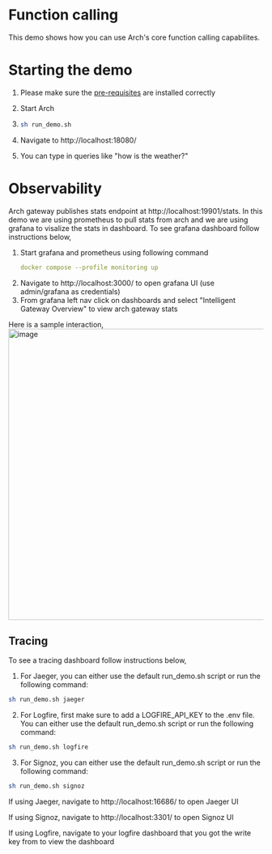 # Function calling

This demo shows how you can use Arch's core function calling capabilites.

# Starting the demo

1. Please make sure the [pre-requisites](https://github.com/katanemo/arch/?tab=readme-ov-file#prerequisites) are installed correctly
2. Start Arch

3. ```sh
   sh run_demo.sh
   ```
4. Navigate to http://localhost:18080/
5. You can type in queries like "how is the weather?"

# Observability

Arch gateway publishes stats endpoint at http://localhost:19901/stats. In this demo we are using prometheus to pull stats from arch and we are using grafana to visalize the stats in dashboard. To see grafana dashboard follow instructions below,

1. Start grafana and prometheus using following command
   ```yaml
   docker compose --profile monitoring up
   ```
2. Navigate to http://localhost:3000/ to open grafana UI (use admin/grafana as credentials)
3. From grafana left nav click on dashboards and select "Intelligent Gateway Overview" to view arch gateway stats

Here is a sample interaction,
<img width="575" alt="image" src="https://github.com/user-attachments/assets/e0929490-3eb2-4130-ae87-a732aea4d059">

## Tracing

To see a tracing dashboard follow instructions below,

1. For Jaeger, you can either use the default run_demo.sh script or run the following command:

```sh
sh run_demo.sh jaeger
```

2. For Logfire, first make sure to add a LOGFIRE_API_KEY to the .env file. You can either use the default run_demo.sh script or run the following command:

```sh
sh run_demo.sh logfire
```

3. For Signoz, you can either use the default run_demo.sh script or run the following command:

```sh
sh run_demo.sh signoz
```

If using Jaeger, navigate to http://localhost:16686/ to open Jaeger UI

If using Signoz, navigate to http://localhost:3301/ to open Signoz UI

If using Logfire, navigate to your logfire dashboard that you got the write key from to view the dashboard
